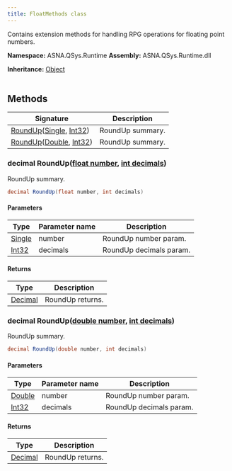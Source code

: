 ```yaml
---
title: FloatMethods class
---
```


Contains extension methods for handling RPG operations for floating point numbers.

**Namespace:** ASNA.QSys.Runtime
**Assembly:** ASNA.QSys.Runtime.dll

**Inheritance:** [Object](https://docs.microsoft.com/en-us/dotnet/api/system.object)
<br>
<br>

## Methods

| Signature | Description |
| --- | --- |
| [RoundUp](#decimal-roundupfloat-number-int-decimals)([Single](https://learn.microsoft.com/en-us/dotnet/api/system.single?view=net-8.0), [Int32](https://docs.microsoft.com/en-us/dotnet/api/system.int32)) | RoundUp summary.
| [RoundUp](#decimal-roundupdouble-number-int-decimals)([Double](https://learn.microsoft.com/en-us/dotnet/api/system.double?view=net-8.0), [Int32](https://docs.microsoft.com/en-us/dotnet/api/system.int32)) | RoundUp summary.

### decimal RoundUp([float number](https://learn.microsoft.com/en-us/dotnet/csharp/language-reference/builtin-types/floating-point-numeric-types), [int decimals](https://learn.microsoft.com/en-us/dotnet/csharp/language-reference/builtin-types/integral-numeric-types))

RoundUp summary.

```cs
decimal RoundUp(float number, int decimals)
```

#### Parameters

| Type | Parameter name | Description
| --- | --- | ---
| [Single](https://learn.microsoft.com/en-us/dotnet/api/system.single?view=net-8.0) | number | RoundUp number param.
| [Int32](https://docs.microsoft.com/en-us/dotnet/api/system.int32) | decimals | RoundUp decimals param.

#### Returns

| Type | Description
| --- | ---
| [Decimal](https://docs.microsoft.com/en-us/dotnet/api/system.decimal) | RoundUp returns.

### decimal RoundUp([double number](https://learn.microsoft.com/en-us/dotnet/csharp/language-reference/builtin-types/floating-point-numeric-types), [int decimals](https://learn.microsoft.com/en-us/dotnet/csharp/language-reference/builtin-types/integral-numeric-types))

RoundUp summary.

```cs
decimal RoundUp(double number, int decimals)
```

#### Parameters

| Type | Parameter name | Description
| --- | --- | ---
| [Double](https://learn.microsoft.com/en-us/dotnet/api/system.double?view=net-8.0) | number | RoundUp number param.
| [Int32](https://docs.microsoft.com/en-us/dotnet/api/system.int32) | decimals | RoundUp decimals param.

#### Returns

| Type | Description
| --- | ---
| [Decimal](https://docs.microsoft.com/en-us/dotnet/api/system.decimal) | RoundUp returns.
